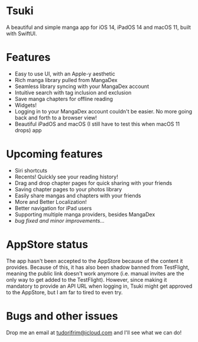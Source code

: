 # Tsuki
A beautiful and simple manga app for iOS 14, iPadOS 14 and macOS 11, built with SwiftUI.

# Features
- Easy to use UI, with an Apple-y aesthetic
- Rich manga library pulled from MangaDex
- Seamless library syncing with your MangaDex account
- Intuitive search with tag inclusion and exclusion
- Save manga chapters for offline reading
- Widgets!
- Logging in to your MangaDex account couldn't be easier. No more going back and forth to a browser view!
- Beautiful iPadOS and macOS (I still have to test this when macOS 11 drops) app

# Upcoming features
- Siri shortcuts
- Recents! Quickly see your reading history!
- Drag and drop chapter pages for quick sharing with your friends
- Saving chapter pages to your photos library
- Easily share mangas and chapters with your friends
- More and Better Localization!
- Better navigation for iPad users
- Supporting multiple manga providers, besides MangaDex
- *bug fixed and minor improvements...*

# AppStore status
  The app hasn't been accepted to the AppStore because of the content it provides. Because of this, it has also been shadow banned from TestFlight, meaning the public link doesn't work anymore (i.e. manual invites are the only way to get added to the TestFlight). However, since making it mandatory to provide an API URL when logging in, Tsuki might get approved to the AppStore, but I am far to tired to even try.

# Bugs and other issues
Drop me an email at tudorifrim@icloud.com and I'll see what we can do!
